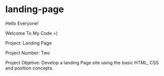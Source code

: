 # landing-page

Hello Everyone!

Welcome To My Code =)

Project: Landing Page

Project Number: Two

Project Objetive: Develop a landing Page site using the basic HTML, CSS and position concepts.

